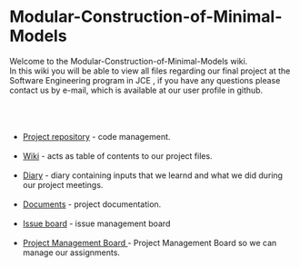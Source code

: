 # Modular-Construction-of-Minimal-Models

Welcome to the Modular-Construction-of-Minimal-Models wiki.<br>
In this wiki you will be able to view all files regarding our final project at the Software Engineering program in JCE ,
if you have any questions please contact us by e-mail, which is available at our user profile in github.
<br><br><br><br>
* [Project repository](https://github.com/mazmaz2k/Modular-Construction-of-Minimal-Models) - code management.<br><br>
* [Wiki](https://github.com/mazmaz2k/Modular-Construction-of-Minimal-Models/wiki) - acts as table of contents to our project files.<br><br>
* [Diary](https://calendar.google.com/calendar/embed?src=k9htb14njhtete6mmgvi659at8%40group.calendar.google.com&ctz=Asia%2FJerusalem) -  diary containing inputs that we learnd and what we did during our project meetings.<br><br>
* [Documents](https://github.com/mazmaz2k/Modular-Construction-of-Minimal-Models/wiki/Documents) -  project documentation.<br><br>
* [Issue board](https://github.com/mazmaz2k/Modular-Construction-of-Minimal-Models/issues) - issue management board<br><br>
* [Project Management Board ](https://github.com/mazmaz2k/Modular-Construction-of-Minimal-Models/projects/1) - Project Management Board so we can manage our assignments.
